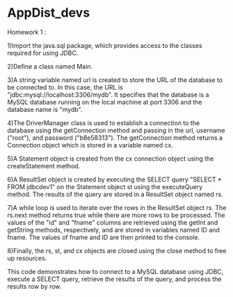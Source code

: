 # AppDist_devs

Homework 1 :

1)Import the java.sql package, which provides access to the classes required for using JDBC.

2)Define a class named Main.

3)A string variable named url is created to store the URL of the database to be connected to. In this case, the URL is "jdbc:mysql://localhost:3306/mydb". It specifies that the database is a MySQL database running on the local machine at port 3306 and the database name is "mydb".

4)The DriverManager class is used to establish a connection to the database using the getConnection method and passing in the url, username ("root"), and password ("b8e58313"). The getConnection method returns a Connection object which is stored in a variable named cx.

5)A Statement object is created from the cx connection object using the createStatement method.

6)A ResultSet object is created by executing the SELECT query "SELECT * FROM jdbcdev1" on the Statement object st using the executeQuery method. The results of the query are stored in a ResultSet object named rs.

7)A while loop is used to iterate over the rows in the ResultSet object rs. The rs.next method returns true while there are more rows to be processed. The values of the "id" and "fname" columns are retrieved using the getInt and getString methods, respectively, and are stored in variables named ID and fname. The values of fname and ID are then printed to the console.

8)Finally, the rs, st, and cx objects are closed using the close method to free up resources.

This code demonstrates how to connect to a MySQL database using JDBC, execute a SELECT query, retrieve the results of the query, and process the results row by row.

